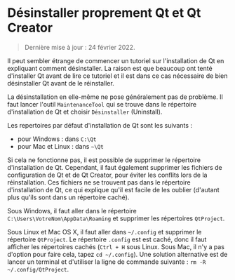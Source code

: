 
# Désinstaller proprement Qt et Qt Creator

> Dernière mise à jour : 24 février 2022.

Il peut sembler étrange de commencer un tutoriel sur l'installation de Qt en expliquant comment désinstaller.
La raison est que beaucoup ont tenté d'installer Qt avant de lire ce tutoriel et il est dans ce cas nécessaire 
de bien désinstaller Qt avant de le réinstaller.

La désinstallation en elle-même ne pose généralement pas de problème. Il faut lancer l'outil `MaintenanceTool`
qui se trouve dans le répertoire d'installation de Qt et choisir `Désinstaller` (Uninstall).

Les repertoires par défaut d'installation de Qt sont les suivants :

- pour Windows : dans `C:\Qt`
- pour Mac et Linux : dans `~\Qt`

Si cela ne fonctionne pas, il est possible de supprimer le répertoire d'installation de Qt. Cependant, il faut 
également supprimer les fichiers de configuration de Qt et de Qt Creator, pour éviter les conflits lors de la 
réinstallation. Ces fichiers ne se trouvent pas dans le répertoire d'installation de Qt, ce qui explique qu'il 
est facile de les oublier (d'autant plus qu'ils sont dans un répertoire caché).

Sous Windows, il faut aller dans le répertoire `C:\Users\VotreNom\AppData\Roaming` et supprimer les 
répertoires `QtProject`.

Sous Linux et Mac OS X, il faut aller dans `~/.config` et supprimer le répertoire `QtProject`. Le répertoire 
`.config` est est caché, donc il faut afficher les répertoires cachés (`Ctrl + H` sous Linux. Sous Mac, il n'y a pas d'option
pour faire cela, tapez `cd ~/.config`). Une solution alternative est de lancer un terminal et d'utiliser la ligne 
de commande suivante : `rm -R ~/.config/QtProject`.

